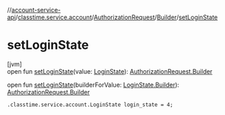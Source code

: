 //[account-service-api](../../../../index.md)/[classtime.service.account](../../index.md)/[AuthorizationRequest](../index.md)/[Builder](index.md)/[setLoginState](set-login-state.md)

# setLoginState

[jvm]\
open fun [setLoginState](set-login-state.md)(value: [LoginState](../../-login-state/index.md)): [AuthorizationRequest.Builder](index.md)

open fun [setLoginState](set-login-state.md)(builderForValue: [LoginState.Builder](../../-login-state/-builder/index.md)): [AuthorizationRequest.Builder](index.md)

`.classtime.service.account.LoginState login_state = 4;`
